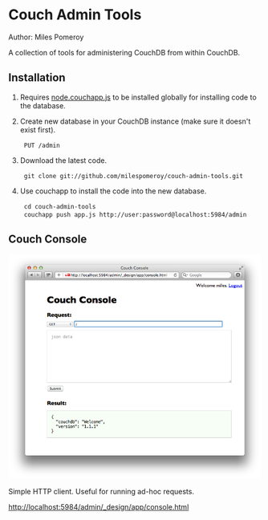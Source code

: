 Couch Admin Tools
=================

Author: Miles Pomeroy

A collection of tools for administering CouchDB from within CouchDB.

Installation
------------

1. Requires [node.couchapp.js](https://github.com/mikeal/node.couchapp.js) to be
   installed globally for installing code to the database.
1. Create new database in your CouchDB instance (make sure it doesn't exist first).

        PUT /admin

1. Download the latest code.

        git clone git://github.com/milespomeroy/couch-admin-tools.git

1. Use couchapp to install the code into the new database.

        cd couch-admin-tools
        couchapp push app.js http://user:password@localhost:5984/admin

Couch Console
-------------

![console screenshot](https://github.com/milespomeroy/couch-admin-tools/raw/master/console-screenshot.png)

Simple HTTP client. Useful for running ad-hoc requests.

<http://localhost:5984/admin/_design/app/console.html>

